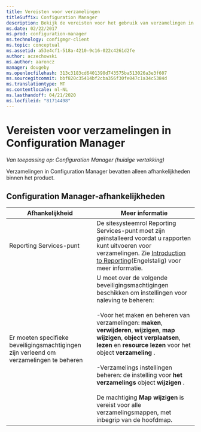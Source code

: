 ```yaml
---
title: Vereisten voor verzamelingen
titleSuffix: Configuration Manager
description: Bekijk de vereisten voor het gebruik van verzamelingen in Configuration Manager.
ms.date: 02/22/2017
ms.prod: configuration-manager
ms.technology: configmgr-client
ms.topic: conceptual
ms.assetid: a53e4cf1-518a-4210-9c16-022c4261d2fe
author: aczechowski
ms.author: aaroncz
manager: dougeby
ms.openlocfilehash: 313c3183cd6401390d743575ba513026a3e3f607
ms.sourcegitcommit: bbf820c35414bf2cba356f30fe047c1a34c5384d
ms.translationtype: MT
ms.contentlocale: nl-NL
ms.lasthandoff: 04/21/2020
ms.locfileid: "81714498"
---
```

# <a name="prerequisites-for-collections-in-configuration-manager"></a>Vereisten voor verzamelingen in Configuration Manager

*Van toepassing op: Configuration Manager (huidige vertakking)*

Verzamelingen in Configuration Manager bevatten alleen afhankelijkheden binnen het product.  

## <a name="configuration-manager-dependencies"></a>Configuration Manager-afhankelijkheden  

|Afhankelijkheid|Meer informatie|  
|----------------|----------------------|  
|Reporting Services-punt|De sitesysteemrol Reporting Services-punt moet zijn geïnstalleerd voordat u rapporten kunt uitvoeren voor verzamelingen. Zie [Introduction to Reporting](../../../servers/manage/introduction-to-reporting.md)(Engelstalig) voor meer informatie.|  
|Er moeten specifieke beveiligingsmachtigingen zijn verleend om verzamelingen te beheren|U moet over de volgende beveiligingsmachtigingen beschikken om instellingen voor naleving te beheren:<br /><br /> -Voor het maken en beheren van verzamelingen: **maken**, **verwijderen**, **wijzigen**, **map wijzigen**, **object verplaatsen**, **lezen** en **resource lezen** voor het object **verzameling** .<br /><br /> -Verzamelings instellingen beheren: de instelling voor **het verzamelings** object **wijzigen** .<br /><br /> De machtiging **Map wijzigen** is vereist voor alle verzamelingsmappen, met inbegrip van de hoofdmap.|  

